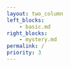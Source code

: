 ```yaml
---
layout: two_column
left_blocks:
    - basic.md
right_blocks:
    - mystery.md
permalink: /
priority: 3
---
```

